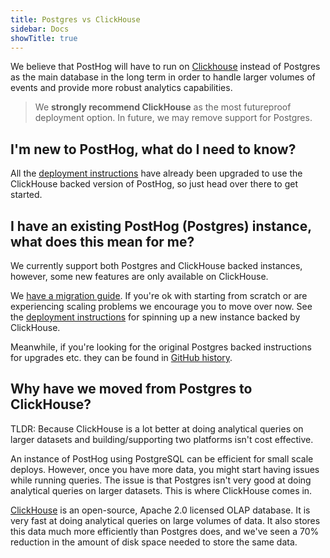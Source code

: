 ```yaml
---
title: Postgres vs ClickHouse
sidebar: Docs
showTitle: true
---
```


We believe that PostHog will have to run on [Clickhouse](https://clickhouse.tech) instead of Postgres as the main database in the long term in order to handle larger volumes of events and provide more robust analytics capabilities.

> We **strongly recommend ClickHouse** as the most futureproof deployment option. In future, we may remove support for Postgres.

## I'm new to PostHog, what do I need to know?

All the [deployment instructions](/docs/self-host/deploy/overview) have already been upgraded to use the ClickHouse backed version of PostHog, so just head over there to get started.

## I have an existing PostHog (Postgres) instance, what does this mean for me?

We currently support both Postgres and ClickHouse backed instances, however, some new features are only available on ClickHouse.

We [have a migration guide](migrate-from-postgres-to-clickhouse). If you're ok with starting from scratch or are experiencing scaling problems we encourage you to move over now. See the [deployment instructions](/docs/self-host/deploy/overview) for spinning up a new instance backed by ClickHouse.

Meanwhile, if you're looking for the original Postgres backed instructions for upgrades etc. they can be found in [GitHub history](https://github.com/PostHog/posthog.com/tree/ee01390744dffdb32f2f78b49572c606becb03b9/contents/docs/self-host/deploy).

## Why have we moved from Postgres to ClickHouse?

TLDR: Because ClickHouse is a lot better at doing analytical queries on larger datasets and building/supporting two platforms isn't cost effective.

An instance of PostHog using PostgreSQL can be efficient for small scale deploys. However, once you have more data, you might start having issues while running queries. The issue is that Postgres isn't very good at doing analytical queries on larger datasets. This is where ClickHouse comes in.

[ClickHouse](https://clickhouse.tech) is an open-source, Apache 2.0 licensed OLAP database. It is very fast at doing analytical queries on large volumes of data. It also stores this data much more efficiently than Postgres does, and we've seen a 70% reduction in the amount of disk space needed to store the same data.
